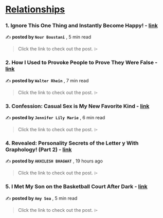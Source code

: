 
<h1><a href=https://medium.com/tag/relationships/recommended target="_blank" rel="noopener noreferrer">Relationships</a></h1>
<h3>1. Ignore This One Thing and Instantly Become Happy! - <a href=https://medium.com/the-hub-pub/ignore-this-one-thing-and-instantly-become-happy-36fc2f932619?source=tag_recommended_feed---------0-84----------relationships----------9783ed63_35c6_4738_afd6_af8e364bdaa3------- target="_blank" rel="noopener noreferrer">link</a></h3>

✍️ **posted by `Nour Boustani`** <date> , 5 min read</date>

<blockquote>Click the link to check out the post. ⌲</blockquote>

<h3>2. How I Used to Provoke People to Prove They Were False - <a href=https://medium.com/bouncin-and-behavin-blogs/how-i-used-to-provoke-people-to-prove-they-were-false-b8051fb52f2d?source=tag_recommended_feed---------1-107----------relationships----------9783ed63_35c6_4738_afd6_af8e364bdaa3------- target="_blank" rel="noopener noreferrer">link</a></h3>

✍️ **posted by `Walter Rhein`** <date> , 7 min read</date>

<blockquote>Click the link to check out the post. ⌲</blockquote>

<h3>3. Confession: Casual Sex is My New Favorite Kind - <a href=https://medium.com/the-virago/confession-casual-sex-is-my-new-favorite-kind-0206f3ba34e3?source=tag_recommended_feed---------2-85----------relationships----------9783ed63_35c6_4738_afd6_af8e364bdaa3------- target="_blank" rel="noopener noreferrer">link</a></h3>

✍️ **posted by `Jennifer Lily Marie`** <date> , 6 min read</date>

<blockquote>Click the link to check out the post. ⌲</blockquote>

<h3>4. Revealed: Personality Secrets of the Letter y With Graphology! (Part 2) - <a href=https://medium.com/@akhileshbhagwat/revealed-personality-secrets-of-the-letter-y-with-graphology-part-2-4fdf3ee6befc?source=tag_recommended_feed---------3-84----------relationships----------9783ed63_35c6_4738_afd6_af8e364bdaa3------- target="_blank" rel="noopener noreferrer">link</a></h3>

✍️ **posted by `AKHILESH BHAGWAT`** <date> , 19 hours ago</date>

<blockquote>Click the link to check out the post. ⌲</blockquote>

<h3>5. I Met My Son on the Basketball Court After Dark - <a href=https://medium.com/the-narrative-arc/i-met-my-son-on-the-basketball-court-after-dark-5b9985c1d573?source=tag_recommended_feed---------4-107----------relationships----------9783ed63_35c6_4738_afd6_af8e364bdaa3------- target="_blank" rel="noopener noreferrer">link</a></h3>

✍️ **posted by `Amy Sea`** <date> , 5 min read</date>

<blockquote>Click the link to check out the post. ⌲</blockquote>

